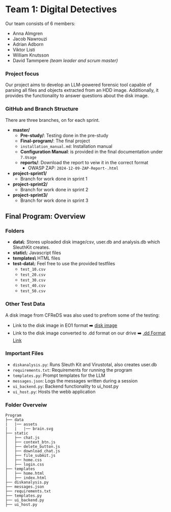 # Team 1: Digital Detectives 
Our team consists of 6 members: 
- Anna Almgren
- Jacob Nawrouzi
- Adrian Adborn
- Viktor Listi
- William Knutsson
- David Tammpere _(team leader and scrum master)_

### Project focus 
Our project aims to develop an LLM-powered forensic tool capable of parsing all files and objects extracted from an HDD image. Additionally, it provides the functionality to answer questions about the disk image.

### GitHub and Branch Structure
There are three branches, on for each sprint.

- **master/**
  - **Pre-study/**: Testing done in the pre-study
  - **Final-program/**: The final project 
  - `installation_manual.md`: Installation manual
  - **Configuration Manual**: is provided in the final documentation under `7.Usage `
  - **reports/**: Download the report to veiw it in the correct format
    - OWASP ZAP: `2024-12-09-ZAP-Report-.html`
- **project-sprint1/**
  - Branch for work done in sprint 1
- **project-sprint2/**
  - Branch for work done in sprint 2
- **project-sprint3/**
  - Branch for work done in sprint 3

## Final Program: Overview

### Folders
- **data\\**: Stores uploaded disk image/csv, user.db and analysis.db which SleuthKit creates.
- **static\\**: Javascript files
- **templates\\** HTML files
- **test-data\\**: Feel free to use the provided testfiles
    -  `test_10.csv`
    -  `test_20.csv`
    -  `test_30.csv`
    -  `test_40.csv`
    -  `test_50.csv`
      
### Other Test Data
A disk image from CFReDS was also used to prefrom some of the testing: 
- Link to the disk image in EO1 format ➡️ [disk image](https://cfreds.nist.gov/all/DFIR_AB/ForensicsImageTestimage)
- Link to the disk image converted to .dd format on our drive ➡️ [.dd Format Link](https://drive.google.com/file/d/1Fd1pX1r4waRkD6Z2O8J5cRZyeSNU5-SY/view)

### Important Files
- `diskanalysis.py`: Runs Sleuth Kit and Virustotal, also creates user.db
- `requirements.txt`: Requirements for running the program
- `templates.py`: Prompt templates for the LLM
- `messages.json`: Logs the messages written during a session
- `ui_backend.py`: Backend functionality to ui_host.py
- `ui_host.py`: Hosts the webb application 

### Folder Overveiw
```
Program
├── data
|   |── assets
|   |   |── brain.svg 
├── static
│   ├── chat.js
│   ├── context_btn.js 
│   ├── delete_button.js
│   ├── download_chat.js
│   ├── file_submit.js
│   ├── home.css
│   ├── login.css
├── templates
│   ├── home.html
│   ├── index.html
├── diskanalysis.py
├── messages.json
├── requirements.txt
├── templates.py
├── ui_backend.py
├── ui_host.py
```
